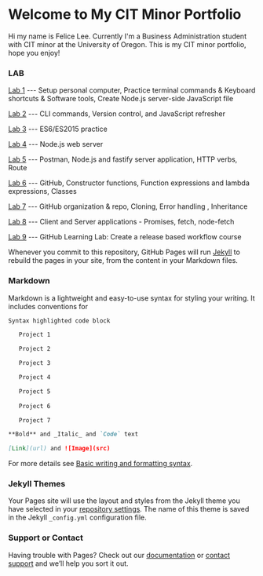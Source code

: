 # Welcome to My CIT Minor Portfolio
Hi my name is Felice Lee. Currently I'm a Business Administration student with CIT minor at the University of Oregon. This is my CIT minor portfolio, hope you enjoy!

### LAB

[Lab 1](https://felice168.github.io/cit281-lab1/) --- Setup personal computer, Practice terminal commands & Keyboard shortcuts & Software tools, Create Node.js server-side JavaScript file

[Lab 2](https://felice168.github.io/cit281-lab2/) --- CLI commands, Version control, and JavaScript refresher

[Lab 3](https://felice168.github.io/cit281-lab3/) --- ES6/ES2015 practice

[Lab 4](https://felice168.github.io/cit281-lab4/) --- Node.js web server

[Lab 5](https://felice168.github.io/cit281-lab5/) --- Postman, Node.js and fastify server application, HTTP verbs, Route

[Lab 6](https://felice168.github.io/cit281-lab6/) --- GitHub, Constructor functions, Function expressions and lambda expressions, Classes

[Lab 7](https://felice168.github.io/cit281-lab7/) --- GitHub organization & repo, Cloning, Error handling , Inheritance 

[Lab 8](https://felice168.github.io/cit281-lab8/) --- Client and Server applications - Promises, fetch, node-fetch

[Lab 9](https://felice168.github.io/cit281-lab9/) --- GitHub Learning Lab: Create a release based workflow course


Whenever you commit to this repository, GitHub Pages will run [Jekyll](https://jekyllrb.com/) to rebuild the pages in your site, from the content in your Markdown files.

### Markdown

Markdown is a lightweight and easy-to-use syntax for styling your writing. It includes conventions for

```markdown
Syntax highlighted code block

   Project 1

   Project 2 

   Project 3

   Project 4

   Project 5
   
   Project 6

   Project 7 

**Bold** and _Italic_ and `Code` text

[Link](url) and ![Image](src)
```

For more details see [Basic writing and formatting syntax](https://docs.github.com/en/github/writing-on-github/getting-started-with-writing-and-formatting-on-github/basic-writing-and-formatting-syntax).

### Jekyll Themes

Your Pages site will use the layout and styles from the Jekyll theme you have selected in your [repository settings](https://github.com/felice168/felice168.github.io/settings/pages). The name of this theme is saved in the Jekyll `_config.yml` configuration file.

### Support or Contact

Having trouble with Pages? Check out our [documentation](https://docs.github.com/categories/github-pages-basics/) or [contact support](https://support.github.com/contact) and we’ll help you sort it out.
